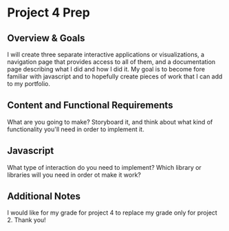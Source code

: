 # Project 4 Prep

## Overview & Goals
I will create three separate interactive applications or visualizations, a navigation page that provides access to all of them, and a documentation page describing what I did and how I did it. My goal is to become fore familiar with javascript and to hopefully create pieces of work that I can add to my portfolio.

## Content and Functional Requirements
What are you going to make? Storyboard it, and think about what kind of functionality you'll need in order to implement it. 

## Javascript
What type of interaction do you need to implement? Which library or libraries will you need in order ot make it work?

## Additional Notes
I would like for my grade for project 4 to replace my grade only for project 2. Thank you!
